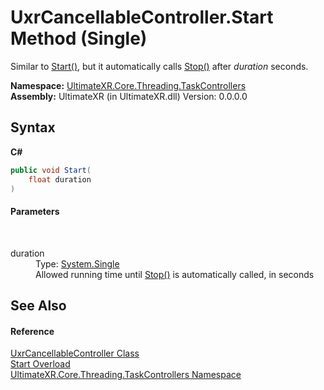 # UxrCancellableController.Start Method (Single)
 

Similar to <a href="M_UltimateXR_Core_Threading_TaskControllers_UxrCancellableController_Start">Start()</a>, but it automatically calls <a href="M_UltimateXR_Core_Threading_TaskControllers_UxrCancellableController_Stop">Stop()</a> after *duration* seconds.

**Namespace:**&nbsp;<a href="N_UltimateXR_Core_Threading_TaskControllers">UltimateXR.Core.Threading.TaskControllers</a><br />**Assembly:**&nbsp;UltimateXR (in UltimateXR.dll) Version: 0.0.0.0

## Syntax

**C#**<br />
``` C#
public void Start(
	float duration
)
```


#### Parameters
&nbsp;<dl><dt>duration</dt><dd>Type: <a href="https://docs.microsoft.com/dotnet/api/system.single" target="_blank" rel="noopener noreferrer">System.Single</a><br />Allowed running time until <a href="M_UltimateXR_Core_Threading_TaskControllers_UxrCancellableController_Stop">Stop()</a> is automatically called, in seconds</dd></dl>

## See Also


#### Reference
<a href="T_UltimateXR_Core_Threading_TaskControllers_UxrCancellableController">UxrCancellableController Class</a><br /><a href="Overload_UltimateXR_Core_Threading_TaskControllers_UxrCancellableController_Start">Start Overload</a><br /><a href="N_UltimateXR_Core_Threading_TaskControllers">UltimateXR.Core.Threading.TaskControllers Namespace</a><br />